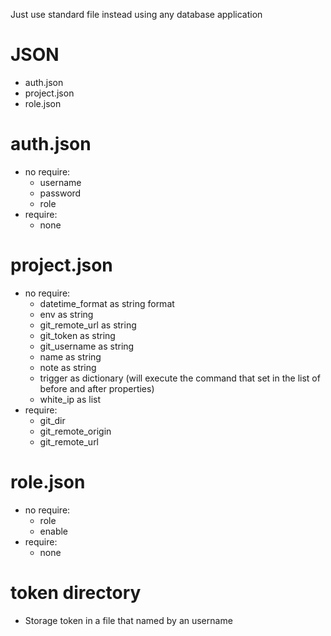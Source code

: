 Just use standard file instead using any database application

# JSON
- auth.json
- project.json
- role.json

# auth.json
- no require:
  - username
  - password
  - role
- require:
  - none

# project.json
- no require:
	- datetime_format as string format
    - env as string
    - git_remote_url as string
    - git_token as string
    - git_username as string
    - name as string
    - note as string
    - trigger as dictionary (will execute the command that set in the list of before and after properties)
    - white_ip as list
- require:
  - git_dir
  - git_remote_origin
  - git_remote_url

# role.json
- no require:
  - role
  - enable
- require:
  - none

# token directory
- Storage token in a file that named by an username
